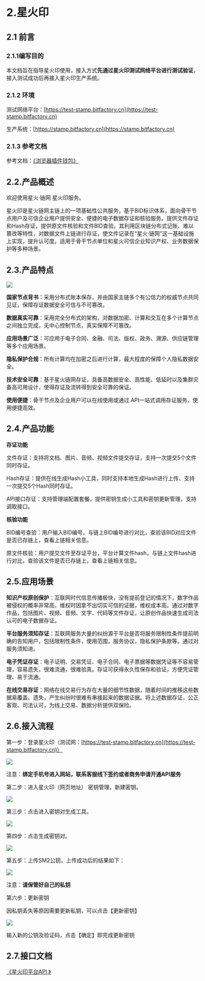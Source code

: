 # 2.星火印

## 2.1 前言

### **2.1.1编写目的**

本文档旨在指导星火印使用，接入方式**先通过星火印测试网络平台进行测试验证**，接入测试成功后再接入星火印生产系统。

### **2.1.2 环境**

测试网络平台：[https://test-stamp.bitfactory.cn](https://test-stamp.bitfactory.cn)

生产系统：[https://stamp.bitfactory.cn](https://stamp.bitfactory.cn)

### **2.1.3 参考文档**

参考文档：[《浏览器插件钱包》](https://bif-doc.readthedocs.io/zh_CN/latest/tools/wallet.html)

## 2.2.产品概述

欢迎使用星火·链网 星火印服务。

星火印是星火链网主链上的一项基础性公共服务，基于BID标识体系，面向骨干节点用户及可信企业用户提供安全、便捷的电子数据存证和核验服务。提供文件存证和Hash存证，提供原文件核验和文件BID查验。其利用区块链分布式记账、难以篡改等特性，对数据文件上链进行存证，使文件记录在“星火·链网”这一基础设施上实现，提升认可度。适用于骨干节点单位和星火可信企业知识产权、业务数据保护等多种场景。

## 2.3.产品特点
<img src="../_static/images/01.png"/>

**国家节点背书**：采用分布式账本保存，并由国家主链多个有公信力的权威节点共同见证，保障存证数据安全可信与不可篡改。

**数据真实可靠**：采用完全分布式的架构，对数据加密、计算和交互在多个计算节点之间独立完成，无中心控制节点，真实保障不可篡改。

**应用场景广泛**：可应用于电子合同、金融、司法、版权、政务、溯源、供应链管理等多个应用场景。

**隐私保护合规**：所有计算均在加密之后进行计算，最大程度的保障个人隐私数据安全。

**技术安全可靠**：基于星火链网存证，具备高数据安全、高性能、低延时以及集群灾备高可用设计，使得存证及流转得到安全可靠的保证。

**使用便捷**：骨干节点及企业用户可以在线使用或通过 API一站式调用存证服务，使用便捷高效。

## 2.4.产品功能

**存证功能**

文件存证：支持将文档、图片、音频、视频文件提交存证，支持一次提交5个文件同时存证。

Hash存证：提供在线生成Hash小工具，同时支持本地生成Hash进行上传、支持一次提交5个Hash同时存证。

API接口存证：支持管理端配置套餐，提供密钥生成小工具和密钥更新管理，支持调取接口。

**核验功能**

BID编号查验：用户输入BID编号，与链上BID编号进行对比，查验该BID对应文件是否已存链上，查看上链相关信息。

原文件核验：用户提交文件至存证平台，平台计算文件hash，与链上文件hash进行对比，查验该文件是否已存链上，查看上链相关信息。

## 2.5.应用场景

**知识产权原创保护**：互联网时代信息传播极快，没有提前登记的情况下，数字作品被侵权的概率非常高，维权时因拿不出切实可信的证据，维权成本高。通过对数字作品，包括图片、视频、音频、文字、代码等文件存证，让原创作品快速生成司法认可的电子数据存证。

**平台服务须知存证**：互联网服务大量的纠纷源于平台是否将服务限制性条件提前明确的告知用户，包括限制性条件，使用范围，服务协议，隐私保护条款等。通过对服务须知进。

**电子凭证存证**：电子证明、交易凭证、电子合同、电子票据等数据凭证等不容易管理，容易遗失，很难流通，很难验真。存证可获得永久性保存和验证，方便凭证管理、易于流通。

**在线交易存证**：网络在线交易行为存在大量的细节性数据，随着时间的推移这些数据易覆盖、遗失，产生纠纷时很难有串接起来的数据证据。将上述数据存证，公正客观、司法认可，为线上交易、数据分析提供双保险。

## 2.6.接入流程

第一步：登录星火印（测试网：[https://test-stamp.bitfactory.cn](https://test-stamp.bitfactory.cn)）

<img src="../_static/images/83bc931628bb580fa6aec0da6f5776a5.png">

注意：**绑定手机号进入网站，联系客服线下签约或者商务申请开通API服务**

第二步：进入星火印（网页地址） 密钥管理，新建密钥。

<img src="../_static/images/b472304b9d1eb8cf19a2e46cad5f7c5c.png">

第三步：点击进入密钥对生成工具。

<img src="../_static/images/9693c887b4682768c40c0e4171e0b9bc.png">

第四步：点击生成密钥对。

<img src="../_static/images/4ca02e98b0410c00a9a635b57bb0008a.png">

第五步：上传SM2公钥，上传成功后的结果如下：

<img src="../_static/images/5afac891023b9685de53915ee46bd885.png">

注意：**请保管好自己的私钥**

第六步：更新密钥

因私钥丢失等原因需要更新私钥，可以点击【更新密钥】

<img src="../_static/images/wps1.jpg">

输入新的公钥及验证码，点击【确定】即完成更新密钥

## 2.7.接口文档

[《星火印平台API 》](https://xhy-docs.readthedocs.io/en/latest/)
